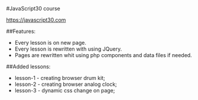 #JavaScript30 course

https://javascript30.com

##Features:
* Every lesson is on new page.
* Every lesson is rewritten with using JQuery.
* Pages are rewritten whit using php components and data files if needed.

##Added lessons:
* lesson-1 - creating browser drum kit;
* lesson-2 - creating browser analog clock;
* lesson-3 - dynamic css change on page;